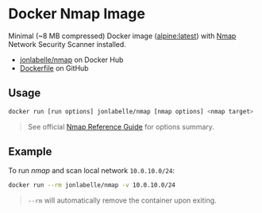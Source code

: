 # Docker Nmap Image

Minimal (\~8 MB compressed) Docker image ([alpine:latest](https://hub.docker.com/_/alpine)) with [Nmap](https://nmap.org/) Network Security Scanner installed.

- [jonlabelle/nmap](https://hub.docker.com/r/jonlabelle/nmap) on Docker Hub
- [Dockerfile](https://github.com/jonlabelle/docker-alpine-nmap/blob/master/Dockerfile) on GitHub

## Usage

```bash
docker run [run options] jonlabelle/nmap [nmap options] <nmap target>
```

> See official [Nmap Reference Guide](https://nmap.org/book/man-briefoptions.html) for options summary.

## Example

To run *nmap* and scan local network `10.0.10.0/24`:

```bash
docker run --rm jonlabelle/nmap -v 10.0.10.0/24
```

> `--rm` will automatically remove the container upon exiting.

